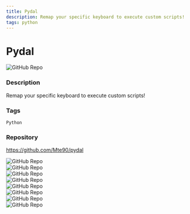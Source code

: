 ```yaml
---
title: Pydal
description: Remap your specific keyboard to execute custom scripts!
tags: python
---
```

        

# Pydal

![GitHub Repo](https://img.shields.io/static/v1?label=category&message=opensource&color=green)

### Description

Remap your specific keyboard to execute custom scripts!

### Tags

`Python`

### Repository

https://github.com/Mte90/pydal

![GitHub Repo](https://img.shields.io/github/stars/Mte90/pydal?style=social)<br />![GitHub Repo](https://img.shields.io/github/forks/Mte90/pydal?style=social)<br />![GitHub Repo](https://img.shields.io/github/v/tag/Mte90/pydal?style=social)<br />![GitHub Repo](https://img.shields.io/github/contributors/Mte90/pydal)<br />![GitHub Repo](https://img.shields.io/github/issues-pr/Mte90/pydal)<br />![GitHub Repo](https://img.shields.io/github/issues/Mte90/pydal)<br />![GitHub Repo](https://img.shields.io/github/license/Mte90/pydal)<br />![GitHub Repo](https://img.shields.io/github/last-commit/Mte90/pydal)<br />